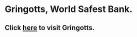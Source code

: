 # Gringotts, World Safest Bank.

## Click [here](https://ishtiak-ahmed.github.io/gringotts/) to visit Gringotts.
